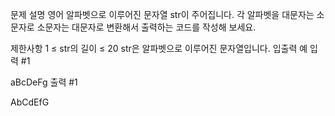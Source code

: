 문제 설명
영어 알파벳으로 이루어진 문자열 str이 주어집니다. 각 알파벳을 대문자는 소문자로 소문자는 대문자로 변환해서 출력하는 코드를 작성해 보세요.

제한사항
1 ≤ str의 길이 ≤ 20
str은 알파벳으로 이루어진 문자열입니다.
입출력 예
입력 #1

aBcDeFg
출력 #1

AbCdEfG
